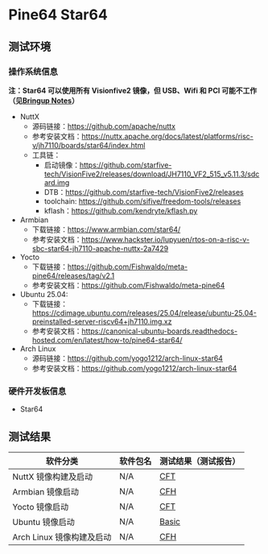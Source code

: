 # Pine64 Star64

## 测试环境

### 操作系统信息

**注：Star64 可以使用所有 Visionfive2 镜像，但 USB、Wifi 和 PCI 可能不工作（见[Bringup Notes](https://wiki.pine64.org/wiki/STAR64)）**

- NuttX
    - 源码链接：https://github.com/apache/nuttx
    - 参考安装文档：https://nuttx.apache.org/docs/latest/platforms/risc-v/jh7110/boards/star64/index.html
    - 工具链：
        - 启动镜像：https://github.com/starfive-tech/VisionFive2/releases/download/JH7110_VF2_515_v5.11.3/sdcard.img
        - DTB：https://github.com/starfive-tech/VisionFive2/releases
        - toolchain: https://github.com/sifive/freedom-tools/releases
        - kflash：https://github.com/kendryte/kflash.py
- Armbian
    - 下载链接：https://www.armbian.com/star64/
    - 参考安装文档：https://www.hackster.io/lupyuen/rtos-on-a-risc-v-sbc-star64-jh7110-apache-nuttx-2a7429
- Yocto
    - 下载链接：https://github.com/Fishwaldo/meta-pine64/releases/tag/v2.1
    - 参考安装文档：https://github.com/Fishwaldo/meta-pine64
- Ubuntu 25.04:
  - 下载链接：https://cdimage.ubuntu.com/releases/25.04/release/ubuntu-25.04-preinstalled-server-riscv64+jh7110.img.xz
  - 参考安装文档：https://canonical-ubuntu-boards.readthedocs-hosted.com/en/latest/how-to/pine64-star64/
-  Arch Linux
    - 源码链接：https://github.com/yogo1212/arch-linux-star64
    - 参考安装文档：https://github.com/yogo1212/arch-linux-star64

### 硬件开发板信息

- Star64

## 测试结果

| 软件分类                  | 软件包名 | 测试结果（测试报告） |
| ------------------------- | -------- | -------------------- |
| NuttX 镜像构建及启动      | N/A      | [CFT][NuttX]         |
| Armbian 镜像启动          | N/A      | [CFH][Armbian]       |
| Yocto 镜像启动            | N/A      | [CFT][Yocto]         |
| Ubuntu 镜像启动           | N/A      | [Basic][Ubuntu]      |
| Arch Linux 镜像构建及启动 | N/A      | [CFH][ArchLinux]     |

[NuttX]: ./NuttX/README_zh.md
[Armbian]: ./Armbian/README_zh.md
[Yocto]: ./Yocto/README_zh.md
[Ubuntu]: ./Ubuntu/README_zh.md
[ArchLinux]: ./ArchLinux/README_zh.md
